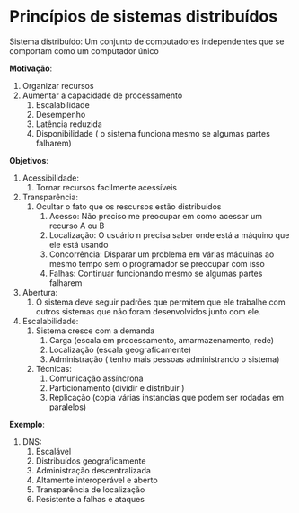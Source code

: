 # Princípios de sistemas distribuídos

Sistema distribuído: Um conjunto de computadores independentes que se comportam como um computador único

**Motivação**:
1. Organizar recursos
2. Aumentar a capacidade de processamento
   1. Escalabilidade
   2. Desempenho
   3. Latência reduzida
   4. Disponibilidade ( o sistema funciona mesmo se algumas partes falharem)

**Objetivos**:
1. Acessibilidade:
   1. Tornar recursos facilmente acessíveis
2. Transparência:
   1. Ocultar o fato que os rescursos estão distribuídos
      1. Acesso: Não preciso me preocupar em como acessar um recurso A ou B
      2. Localização: O usuário n precisa saber onde está a máquino que ele está usando
      3. Concorrência: Disparar um problema em várias máquinas ao mesmo tempo sem o programador se preocupar com isso
      4. Falhas: Continuar funcionando mesmo se algumas partes falharem
3. Abertura:
   1. O sistema deve seguir padrões que permitem que ele trabalhe com outros sistemas que não foram desenvolvidos junto com ele.
4. Escalabilidade:
   1. Sistema cresce com a demanda
      1. Carga (escala em processamento, amarmazenamento, rede)
      2. Localização (escala geograficamente)
      3. Administração ( tenho mais pessoas administrando o sistema)
   2. Técnicas:
      1. Comunicação assíncrona
      2. Particionamento (dividir e distribuír )
      3. Replicação (copia várias instancias que podem ser rodadas em paralelos)

**Exemplo**:
1. DNS: 
   1. Escalável
   2. Distribuídos geograficamente
   3. Administração descentralizada
   4. Altamente interoperável e aberto
   5. Transparência de localização
   6. Resistente a falhas e ataques

